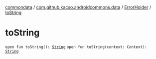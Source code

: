 [commondata](../../index.md) / [com.github.kacso.androidcommons.data](../index.md) / [ErrorHolder](index.md) / [toString](./to-string.md)

# toString

`open fun toString(): `[`String`](https://kotlinlang.org/api/latest/jvm/stdlib/kotlin/-string/index.html)
`open fun toString(context: Context): `[`String`](https://kotlinlang.org/api/latest/jvm/stdlib/kotlin/-string/index.html)